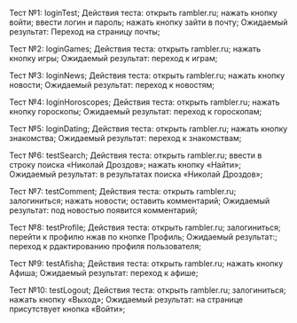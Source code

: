 Тест №1: loginTest;
Действия теста:
открыть rambler.ru;
нажать кнопку войти;
ввести логин и пароль;
нажать кнопку зайти в почту;
Ожидаемый результат:
Переход на страницу почты;

Тест №2: loginGames;
Действия теста:
открыть rambler.ru;
нажать кнопку игры;
Ожидаемый результат:
переход к играм;

Тест №3: loginNews;
Действия теста:
открыть rambler.ru;
нажать кнопку новости;
Ожидаемый результат:
переход к новостям;

Тест №4: loginHoroscopes;
Действия теста:
открыть rambler.ru;
нажать кнопку гороскопы;
Ожидаемый результат:
переход к гороскопам;

Тест №5: loginDating;
Действия теста:
открыть rambler.ru;
нажать кнопку знакомства;
Ожидаемый результат:
переход к знакомствам;

Тест №6: testSearch;
Действия теста:
открыть rambler.ru;
ввести в строку поиска «Николай Дроздов»;
нажать кнопку «Найти»;
Ожидаемый результат:
в результатах поиска «Николай Дроздов»;

Тест №7: testComment;
Действия теста:
открыть rambler.ru;
залогиниться;
нажать новости;
оставить комментарий;
Ожидаемый результат:
под новостью появится комментарий;

Тест №8: testProfile;
Действия теста:
открыть rambler.ru;
залогиниться;
перейти к профилю нжав по кнопке Профиль;
Ожидаемый результат:;
переход к рдактированию профиля пользователя;

Тест №9: testAfisha;
Действия теста:
открыть rambler.ru;
нажать кнопку Афиша;
Ожидаемый результат:
переход к афише;

Тест №10: testLogout;
Действия теста:
открыть rambler.ru;
залогиниться;
нажать кнопку «Выход»;
Ожидаемый результат:
на странице присутствует кнопка «Войти»;
